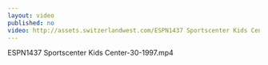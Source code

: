 ```yaml
---
layout: video
published: no
video: http://assets.switzerlandwest.com/ESPN1437 Sportscenter Kids Center-30-1997.mp4
---
```

ESPN1437 Sportscenter Kids Center-30-1997.mp4
